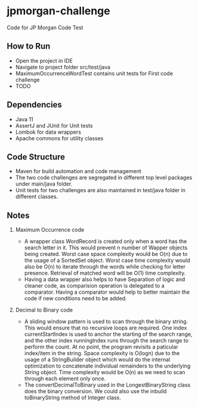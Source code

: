 # jpmorgan-challenge
Code for JP Morgan Code Test

## How to Run
  *  Open the project in IDE
  *  Navigate to project folder src/test/java
  *  MaximumOccurrenceWordTest contains unit tests for First code challenge
  *  TODO

## Dependencies
  * Java 11
  * AssertJ and JUnit for Unit tests
  * Lombok for data wrappers
  * Apache commons for utility classes

## Code Structure
  * Maven for build automation and code management
  * The two code challenges are segregated in different top level packages under main/java folder.
  * Unit tests for two challenges are also maintained in test/java folder in different classes.

## Notes
1. Maximum Occurrence code
   * A wrapper class WordRecord is created only when a word has the search letter in it. This would prevent n number of Wapper objects being created. Worst case space complexity would
     be O(n) due to the usage of a SortedSet object. Worst case time complexity would also be O(n) to iterate through the words while checking for letter presence. Retrieval of matched
     word will be O(1) time complexity.
   * Having a data wrapper also helps to have Separation of logic and cleaner code, as comparision operation is delegated to a comparator. Having a comparator would help to better
     maintain the code if new conditions need to be added.
     
2. Decimal to Binary code
   * A sliding window pattern is used to scan through the binary string. This would ensure that no recursive loops are required. One index currentStartIndex is used to anchor the
     starting of the search range, and the other index runningIndex runs through the search range to perform the count. At no point, the program revisits a paticular index/item in the
     string. Space complexity is O(logn) due to the usage of a StringBuilder object which would do the internal optimization to concatenate individual remainders to the underlying
     String object. Time complexity would be O(n) as we need to scan through each element only once.
   * The convertDecimalToBinary used in the LongestBinaryString class does the binary conversion. We could also use the inbuild toBinaryString method of Integer class. 

